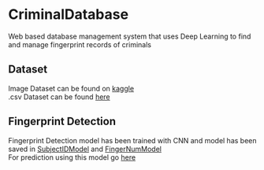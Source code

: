 # CriminalDatabase
Web based database management system that uses Deep Learning to find and manage fingerprint records of criminals


## Dataset  
Image Dataset can be found on [kaggle](https://www.kaggle.com/ruizgara/socofing/home)  
.csv Dataset can be found [here](https://github.com/dipanshug124/CriminalDatabase/blob/master/Dataset%20Creation/CriminalDataset.csv)  


## Fingerprint Detection  
Fingerprint Detection model has been trained with CNN and model has been saved in [SubjectIDModel](https://github.com/dipanshug124/CriminalDatabase/blob/master/Fingerprint%20Detection/SubjectIDModel.hdf5) and [FingerNumModel](https://github.com/dipanshug124/CriminalDatabase/blob/master/Fingerprint%20Detection/FingerNumberModel.hdf5)  
For prediction using this model go [here](https://github.com/dipanshug124/CriminalDatabase/blob/master/Fingerprint%20Detection/Prediction.ipynb)
